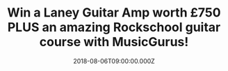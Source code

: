 ---
campaign-uuid: "c-de7b746d-3f1c-46db-b12e-ef2216d2df87"
type: "Preview"
category: "Music"
date: "2018-08-06T09:00:00.000Z"
end-date: "2018-09-06T23:59:00.000Z"
disable-form: false
is_promoted: true
has_entry_page: true
title: "Win a Laney Guitar Amp worth £750 PLUS an amazing Rockschool guitar course\
  \ with MusicGurus!"
competition-description: "<p>The #1 place to learn music online MusicGurus is giving\
  \ away an incredible prize for a music-lover: a Laney Guitar Amp worth £750 PLUS\
  \ an amazing Rockschool guitar course which includes many lessons!</p> \r\n<p>Whether\
  \ you’re a beginner or improver, enter now to win this amazing prize and get on\
  \ your way to becoming a rockstar with MusicGurus!</p>"
hero-header: "Win a Laney Guitar Amp worth £750 PLUS an amazing Rockschool guitar\
  \ course with MusicGurus!"
terms-confirmation: "N/A"
banner-img: "https://assets.expresslyapp.com/asset-07620395-1df1-49b3-9fe2-ddeaa8b235ac.jpg"
logo-left-href: "https://www.musicgurus.com/"
logo-left-image: "https://assets.expresslyapp.com/asset-78f189a4-1ce3-4c02-85c0-e96cd9039121.jpg"
logo-left-title: "MusicGurus"
bg-image-hero: "https://assets.expresslyapp.com/asset-af9c33d1-e150-489e-806a-e4f9bd209f54.png"
bg-image-first: "https://assets.expresslyapp.com/asset-782baafa-bd8b-4d81-b160-eb724f1b0377.png"
bg-image-second: "https://assets.expresslyapp.com/asset-e08839e6-ea44-48d7-a1a7-3601208ad948.png"
bg-image-third: "https://assets.expresslyapp.com/asset-ab6af562-e01c-4c64-8979-474a09c5b002.png"
section1-content: "MusicGurus.com is the #1 place to learn music online. Whether you’\
  re just starting out or already an experienced musician, choose from 1000s of video\
  \ lessons across a range of instruments and styles taught by top teachers and contemporary\
  \ stars such as Katie Melua, Everything Everything and Radiohead."
section2-content: "<p>Students can learn anything from piano to electronic music production\
  \ with HD video lessons and get 1-2-1 personalized tutoring from awesome teachers\
  \ anytime, anywhere.</p>\r\n<p>What’s even better is that MusicGurus have just released\
  \ a new guitar course with Rockschool, who are the global leaders in contemporary\
  \ music education and exams and you can take a course for free as part of this awesome\
  \ prize!</p>"
section3-content: "<p>If you’re liking what you’re hearing… get ready to become a\
  \ rockstar because NME AAA is partnering with MusicGurus to give one lucky winner\
  \ a Laney GH30R-112 amp worth £750 plus a free Rockschool guitar course at a level\
  \ that suits you from beginner to advanced!</p>\r\n<p>Enter the form below and show\
  \ your inner musician with MusicGurus and this amazing prize!</p>\r\n<p>Good luck!</p>"
entry-title: "Win a Laney Guitar Amp worth £750 PLUS an amazing Rockschool guitar\
  \ course with MusicGurus!"
entry-content: "Enter the draw to win a Laney Guitar Amp worth £750 and amazing Rockschool\
  \ guitar course with MusicGurus by completing the form below before 23:59 on 6th\
  \ of September 2018."
has-winner: false
prize-description: "A Laney Guitar Amp worth £750 PLUS plus a free Rockschool guitar\
  \ course which includes many lessons."
special-conditions: "Multiple entries are allowed up to one every day."
---